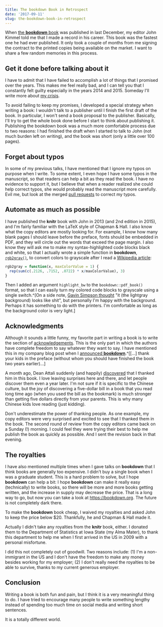 ```yaml
---
title: The bookdown Book in Retrospect
date: '2017-09-11'
slug: the-bookdown-book-in-retrospect
---
```


When [the **bookdown** book](https://bookdown.org/yihui/bookdown/) was published in last December, my editor John Kimmel told me that I made a record in his career. This book was the fastest one he had ever published. It only took a couple of months from me signing the contract to the printed copies being available on the market. I want to share a few random memories in this process.

## Get it done before talking about it

I have to admit that I have failed to accomplish a lot of things that I promised over the years. This makes me feel really bad, and I can tell you that I constantly felt guilty especially in the years 2014 and 2015. Someday I'll write more about [my crisis](/en/2018/02/career-crisis/).

To avoid failing to keep my promises, I developed a special strategy when writing a book: I wouldn't talk to a publisher until I finish the first draft of the book. In particular, I won't send a book proposal to the publisher. Basically, I'll try to get the whole book done before I start to think about publishing it. Publishing the bookdown book was a much more comfortable process due to two reasons: I had finished the draft when I started to talk to John (not much burden left on writing), and the book was short (only a little over 100 pages).

## Forget about typos

In some of my previous talks, I have mentioned that I ignore my typos on purpose when I write. To some extent, I even hope I have some typos in the manuscript, so that readers can help a bit as they read the book. I have no evidence to support it, but I believe that when a reader realized she could help correct typos, she would probably read the manuscript more carefully. Evil me, but look at the merged [pull requests](https://github.com/rstudio/bookdown/pulls) to correct my typos.

## Automate as much as possible

I have published the **knitr** book with John in 2013 (and 2nd edition in 2015), and I'm fairly familiar with the LaTeX style of Chapman & Hall. I also know what the copy editors are mostly looking for. For example, I know how many blank pages I should leave before the preface, fonts should be embedded in PDF, and they will circle out the words that exceed the page margin. I also know they will ask me to make my syntax-highlighted code blocks black and white, so that I actually wrote a simple function in **bookdown**, [`rgb2gray()`](https://github.com/rstudio/bookdown/blob/347337a6b/R/latex.R#L288-L291), to convert colors to grayscale after I read a [Wikipedia article](https://en.wikipedia.org/wiki/Grayscale):

```r
rgb2gray = function(x, maxColorValue = 1) {
  rep(sum(c(.2126, .7152, .0722) * x/maxColorValue), 3)
}
```

Then I added an argument `highlight_bw` to the `bookdown::pdf_book()` format, so that I can easily turn my colored code blocks to grayscale using a single switch.^[On a side note, [Gavin Simpson thought](https://tw.com/ucfagls/status/867455372843405312) "it (the lightgray background) looks like shit", but personally I'm happy with the background. Perhaps it has something to do with the printers. I'm comfortable as long as the background color is very light.]

## Acknowledgments

Although it sounds a little funny, my favorite part in writing a book is to write the section of [acknowledgements](https://bookdown.org/yihui/bookdown/acknowledgments.html). This is the only part in which the authors have complete freedom to say whatever they want to say. I have mentioned this in my company blog post when I [announced **bookdown**](https://blog.rstudio.com/2016/12/02/announcing-bookdown/).^[[...] thank your kids in the preface (without whom you should have finished the book two years earlier)...]

A month ago, Dean Attali suddenly (and happily) [discovered](https://tw.com/daattali/status/897336328500674560) that I thanked him in this book. I love leaving surprises here and there, and let people discover them even a year later. I'm not sure if it is specific to the Chinese culture, but the joy of discovering a five-dollar bill in a book that you read long time ago (when you used the bill as the bookmark) is much stronger than getting five dollars directly from your parents. This is why many Chinese kids love reading (just kidding).

Don't underestimate the power of thanking people. As one example, my copy editors were very surprised and excited to see that I thanked them in the book. The second round of review from the copy editors came back on a Sunday (!) morning. I could feel they were trying their best to help me publish the book as quickly as possible. And I sent the revision back in that evening.

## The royalties

I have also mentioned multiple times when I gave talks on **bookdown** that I think books are generally too expensive. I didn't buy a single book when I was a graduate student. This is a hard problem to solve, but I hope **bookdown** can help a bit: I hope **bookdown** can make it really easy (technically) to write books, so there will be more and more books getting written, and the increase in supply may decrease the price. That is a long way to go, but now you can take a look at https://bookdown.org. The future is not completely dark there.

To make the **bookdown** book cheap, I waived my royalties and asked John to keep the price below $20. Thankfully, he and Chapman & Hall made it.

Actually I didn't take any royalties from the **knitr** book, either. I donated them to the Department of Statistics at Iowa State (my Alma Mater), to thank this department to help me when I first arrived in the US in 2009 with a personal misfortune.

I did this not completely out of goodwill. Two reasons include: (1) I'm a non-immigrant in the US and I don't have the freedom to make any money besides working for my employer; (2) 
I don't really need the royalties to be able to survive, thanks to my current generous employer.

## Conclusion

Writing a book is both fun and pain, but I think it is a very meaningful thing to do. I have tried to encourage many people to write something lengthy instead of spending too much time on social media and writing short sentences.

It is a totally different world.
